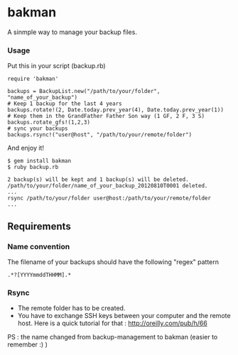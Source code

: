 bakman
=================

A sinmple way to manage your backup files.

### Usage

Put this in your script (backup.rb)

	require 'bakman'

	backups = BackupList.new("/path/to/your/folder", "name_of_your_backup")
	# Keep 1 backup for the last 4 years
	backups.rotate!(2, Date.today.prev_year(4), Date.today.prev_year(1))
	# Keep them in the GrandFather Father Son way (1 GF, 2 F, 3 S)
	backups.rotate_gfs!(1,2,3)
	# sync your backups
	backups.rsync!("user@host", "/path/to/your/remote/folder")

And enjoy it!
	
	$ gem install bakman
	$ ruby backup.rb
	
	2 backup(s) will be kept and 1 backup(s) will be deleted.
	/path/to/your/folder/name_of_your_backup_20120810T0001 deleted.
	...
	rsync /path/to/your/folder user@host:/path/to/your/remote/folder
	...

Requirements
------------

### Name convention
	
The filename of your backups should have the following "regex" pattern

	.*?[YYYYmmddTHHMM].*

### Rsync

 - The remote folder has to be created.
 - You have to exchange SSH keys between your computer and the remote host. Here is a quick tutorial for that : http://oreilly.com/pub/h/66

PS : the name changed from backup-management to bakman (easier to remember :) )